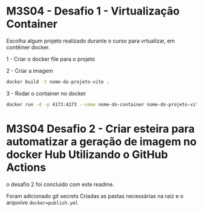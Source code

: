 # M3S04 - Desafio 1 - Virtualização Container

Escolha algum projeto realizado durante o curso para vrtualizar, em contêiner docker.

1 - Criar o docker file para o projeto

2 - Criar a imagem

```bash
docker build -t nome-do-projeto-vite .

```

3 - Rodar o container no docker

```bash
docker run -d -p 4173:4173 --name nome-do-container nome-do-projeto-vite

```

# M3S04 Desafio 2 - Criar esteira para automatizar a geração de imagem no docker Hub Utilizando o GitHub Actions

o desafio 2 foi concluido com este readme.

Foram adicionado git secrets
Criadas as pastas necessárias na raiz e o arquvivo `docker=publish.yml`
